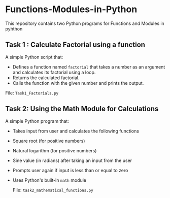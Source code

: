 # Functions-Modules-in-Python

This repository contains two Python programs for Functions and Modules in pyhthon

## Task 1 : Calculate Factorial using a function
A simple Python script that:
- Defines a function named `factorial` that takes a number as an argument and calculates its factorial using a loop.
- Returns the calculated factorial.
- Calls the function with the given number and prints the output.

 File: `Task1_Factorials.py`

## Task 2:  Using the Math Module for Calculations
 A simple Python program that:
 - Takes input from user and calculates the following functions
 - Square root (for positive numbers)
 - Natural logarithm (for positive numbers)
 - Sine value (in radians) after taking an input from the user
- Prompts user again if input is less than or equal to zero
- Uses Python's built-in `math` module

  File: `task2_mathematical_functions.py`
